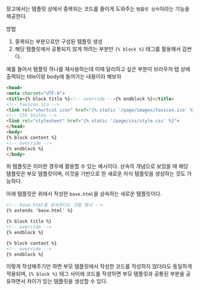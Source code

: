 장고에서는 템플릿 상에서 중복되는 코드를 줄이게 도와주는 `템플릿 상속`이라는 기능을 제공한다.

방법
1. 중복되는 부분으로만 구성된 템플릿 생성
2. 해당 템플릿에서 공통되지 않게 하려는 부분만 `{% block %}` 태그를 활용해서 감싼다.

예를 들어서 템플릿 하나를 재사용하는데 이때 달리하고 싶은 부분이 브라우저 탭 상에 출력되는 title이랑 body에 들어가는 내용이라 해보자

```html
<head>
<meta charset="UTF-8">
<title>{% block title %}<!-- override -->{% endblock %}</title>
<!-- favicon.ico -->
<link rel="shortcut icon" href="{% static '/page/images/favicon.ico' %}">
<!-- CSS Styles -->
<link rel="stylesheet" href="{% static '/page/css/style.css' %}">
</head>
<body>
{% block content %}
<!-- override -->
{% endblock %}
</body>
```

위 템플릿은 이러한 경우에 활용할 수 있는 예시이다. 상속의 개념으로 보았을 때 해당 템플릿은 부모 템플릿이며, 이것을 기반으로 한 새로운 자식 템플릿을 생성하는 것도 가능하다.

아래 템플릿은 위에서 작성한 `base.html`을 상속하는 새로운 템플릿이다.

```html
<!-- base.html을 상속한다는 것을 명시 -->
{% extends 'base.html' %}

{% block title %}
<!-- override -->
{% endblock %}

{% block content %}
<!-- override -->
{% endblock %}
```

이렇게 작성해주기만 하면 부모 템플릿에서 작성한 코드를 작성하지 않더라도 동일하게 적용되며, `{% block %}` 태그 사이에 코드를 작성하면 부모 템플릿과 공통된 부분을 공유하면서 차이가 있는 템플릿을 생성할 수 있다.